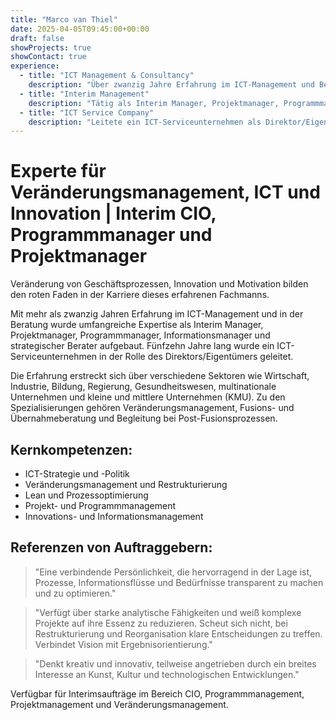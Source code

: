 ```yaml
---
title: "Marco van Thiel"
date: 2025-04-05T09:45:00+00:00
draft: false
showProjects: true
showContact: true
experience:
  - title: "ICT Management & Consultancy"
    description: "Über zwanzig Jahre Erfahrung im ICT-Management und Beratung"
  - title: "Interim Management"
    description: "Tätig als Interim Manager, Projektmanager, Programmmanager, Informationsmanager und strategischer Berater"
  - title: "ICT Service Company"
    description: "Leitete ein ICT-Serviceunternehmen als Direktor/Eigentümer für 10 Jahre"
---
```


# Experte für Veränderungsmanagement, ICT und Innovation | Interim CIO, Programmmanager und Projektmanager

Veränderung von Geschäftsprozessen, Innovation und Motivation bilden den roten Faden in der Karriere dieses erfahrenen Fachmanns.

Mit mehr als zwanzig Jahren Erfahrung im ICT-Management und in der Beratung wurde umfangreiche Expertise als Interim Manager, Projektmanager, Programmmanager, Informationsmanager und strategischer Berater aufgebaut. Fünfzehn Jahre lang wurde ein ICT-Serviceunternehmen in der Rolle des Direktors/Eigentümers geleitet.

Die Erfahrung erstreckt sich über verschiedene Sektoren wie Wirtschaft, Industrie, Bildung, Regierung, Gesundheitswesen, multinationale Unternehmen und kleine und mittlere Unternehmen (KMU). Zu den Spezialisierungen gehören Veränderungsmanagement, Fusions- und Übernahmeberatung und Begleitung bei Post-Fusionsprozessen.

## Kernkompetenzen:

* ICT-Strategie und -Politik
* Veränderungsmanagement und Restrukturierung
* Lean und Prozessoptimierung
* Projekt- und Programmmanagement
* Innovations- und Informationsmanagement

## Referenzen von Auftraggebern:

> "Eine verbindende Persönlichkeit, die hervorragend in der Lage ist, Prozesse, Informationsflüsse und Bedürfnisse transparent zu machen und zu optimieren."

> "Verfügt über starke analytische Fähigkeiten und weiß komplexe Projekte auf ihre Essenz zu reduzieren. Scheut sich nicht, bei Restrukturierung und Reorganisation klare Entscheidungen zu treffen. Verbindet Vision mit Ergebnisorientierung."

> "Denkt kreativ und innovativ, teilweise angetrieben durch ein breites Interesse an Kunst, Kultur und technologischen Entwicklungen."

Verfügbar für Interimsaufträge im Bereich CIO, Programmmanagement, Projektmanagement und Veränderungsmanagement.
